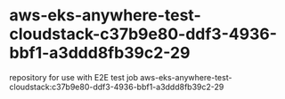 # aws-eks-anywhere-test-cloudstack-c37b9e80-ddf3-4936-bbf1-a3ddd8fb39c2-29
repository for use with E2E test job aws-eks-anywhere-test-cloudstack:c37b9e80-ddf3-4936-bbf1-a3ddd8fb39c2-29

